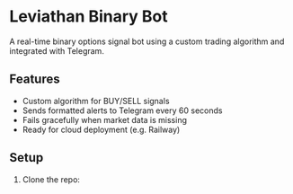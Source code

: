 # Leviathan Binary Bot

A real-time binary options signal bot using a custom trading algorithm and integrated with Telegram.

## Features
- Custom algorithm for BUY/SELL signals
- Sends formatted alerts to Telegram every 60 seconds
- Fails gracefully when market data is missing
- Ready for cloud deployment (e.g. Railway)

## Setup

1. Clone the repo:
